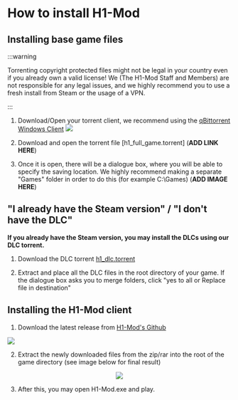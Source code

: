 # How to install H1-Mod

## Installing base game files

:::warning

Torrenting copyright protected files might not be legal in your country even if you already own a valid license! We (The H1-Mod Staff and Members) are not responsible for any legal issues, and we highly recommend you to use a fresh install from Steam or the usage of a VPN.

:::

1. Download/Open your torrent client, we recommend using the [qBittorrent Windows Client](https://www.fosshub.com/qBittorrent.html) ![](/img/qbittorrent.png)

2. Download and open the torrent file [h1_full_game.torrent] (**ADD LINK HERE**)

3. Once it is open, there will be a dialogue box, where you will be able to specify the saving location. We highly recommend making a separate "Games" folder in order to do this (for example C:\Games) (**ADD IMAGE HERE**)

## "I already have the Steam version" / "I don't have the DLC"

**If you already have the Steam version, you may install the DLCs using our DLC torrent.**

1. Download the DLC torrent [h1_dlc.torrent](/files/h1_dlcs.torrent)

2. Extract and place all the DLC files in the root directory of your game. If the dialogue box asks you to merge folders, click "yes to all or Replace file in destination"

## Installing the H1-Mod client

1. Download the latest release from [H1-Mod's Github](https://github.com/h1-mod/h1-mod/releases)

![](/img/releases.png)

2. Extract the newly downloaded files from the zip/rar into the root of the game directory (see image below for final result)

<center><img src="/img/results.png"/></center>

3. After this, you may open H1-Mod.exe and play. 